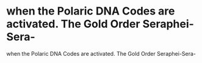 # when the Polaric DNA Codes are activated. The Gold Order Seraphei-Sera-

when the Polaric DNA Codes are activated. The Gold Order Seraphei-Sera-